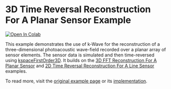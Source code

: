 # 3D Time Reversal Reconstruction For A Planar Sensor Example

[![Open In Colab](https://colab.research.google.com/assets/colab-badge.svg)](https://colab.research.google.com/github/waltsims/k-wave-python/blob/HEAD/examples/pr_3D_TR_planar_sensor/pr_3D_TR_planar_sensor.ipynb)

This example demonstrates the use of k-Wave for the reconstruction of a three-dimensional photoacoustic wave-field recorded  over a planar array of sensor elements.  The sensor data is simulated and then time-reversed using [kspaceFirstOrder3D](https://k-wave-python.readthedocs.io/en/latest/kwave.kspaceFirstOrder3D.html). It builds on the [3D FFT Reconstruction For A Planar Sensor](../pr_3D_FFT_planar_sensor/) and [2D Time Reversal Reconstruction For A Line Sensor](../pr_2D_TR_line_sensor) examples.

To read more, visit the [original example page](http://www.k-wave.org/documentation/example_pr_3D_tr_planar_sensor.php) or its [implementation](https://github.com/ucl-bug/k-wave/blob/main/k-Wave/examples/example_pr_3D_TR_planar_sensor.m).